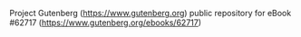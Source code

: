 Project Gutenberg (https://www.gutenberg.org) public repository for
eBook #62717 (https://www.gutenberg.org/ebooks/62717)
